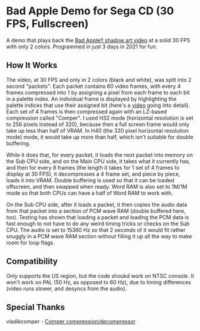 # Bad Apple Demo for Sega CD (30 FPS, Fullscreen)
A demo that plays back the [Bad Apple!! shadow art video](https://www.youtube.com/watch?v=UkgK8eUdpAo) at a solid 30 FPS with only 2 colors. Programmed in just 3 days in 2021 for fun.

## How It Works
The video, at 30 FPS and only in 2 colors (black and white), was split into 2 second "packets". Each packet contains 60 video frames, with every 4 frames compressed into 1 by assigning a pixel from each frame to each bit in a palette index. An individual frame is displayed by highlighting the palette indices that use their assigned bit (here's a [video](https://www.youtube.com/watch?v=c-aQvP7CUAI) going into detail). Each set of 4 frames is then compressed again with an LZ-based compression called "Comper". I used H32 mode (horizontal resolution is set to 256 pixels instead of 320), because then a full screen frame would only take up less than half of VRAM. In H40 (the 320 pixel horizontal resolution mode) mode, it would take up more than half, which isn't suitable for double buffering.

While it does that, for every packet, it loads the next packet into memory on the Sub CPU side, and on the Main CPU side, it takes what it currently has, and then for every 8 frames (the length it takes for 1 set of 4 frames to display at 30 FPS), it decompresses a 4 frame set, and piece by piece, loads it into VRAM. Double buffering is used so that it can be loaded offscreen, and then swapped when ready. Word RAM is also set to 1M/1M mode so that both CPUs can have a half of Word RAM to work with.

On the Sub CPU side, after it loads a packet, it then copies the audio data from that packet into a section of PCM wave RAM (double buffered here, too). Testing has shown that loading a packet and loading the PCM data is fast enough to not have to do any weird timing tricks or checks on the Sub CPU. The audio is set to 15360 Hz so that 2 seconds of it would fit rather snuggly in a PCM wave RAM section without filling it up all the way to make room for loop flags.

## Compatibility
Only supports the US region, but the code shoukd work on NTSC console. It won't work on PAL (50 Hz, as opposed to 60 Hz), due to timing differences (video runs slower, and desyncs from the audio).

## Special Thanks
vladikcomper - [Comper compression/decompressor](https://pastebin.com/aMrfKTbz)
